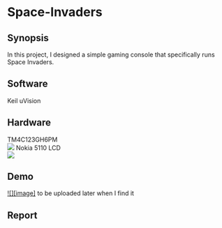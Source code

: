# Space-Invaders
## Synopsis
In this project, I designed a simple gaming console that specifically runs Space Invaders.

## Software
Keil uVision

## Hardware
TM4C123GH6PM<br/>
![](https://www.ti.com/content/dam/ticom/images/products/ic/processors/evm-boards/ek-tm4c123gxl-angled.png:large)
Nokia 5110 LCD<br/>
![](https://m.media-amazon.com/images/I/41vDHEUTnVL._AC_SX466_.jpg)
## Demo
[![][image]](video) to be uploaded later when I find it

## Report
